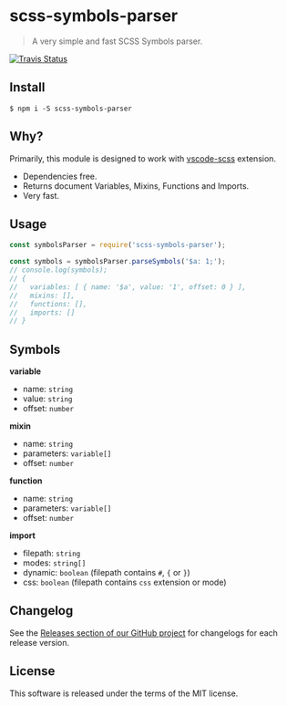 # scss-symbols-parser

> A very simple and fast SCSS Symbols parser.

[![Travis Status](https://travis-ci.org/mrmlnc/scss-symbols-parser.svg?branch=master)](https://travis-ci.org/mrmlnc/scss-symbols-parser)

## Install

```shell
$ npm i -S scss-symbols-parser
```

## Why?

Primarily, this module is designed to work with [vscode-scss](https://github.com/mrmlnc/vscode-scss) extension.

  * Dependencies free.
  * Returns document Variables, Mixins, Functions and Imports.
  * Very fast.

## Usage

```js
const symbolsParser = require('scss-symbols-parser');

const symbols = symbolsParser.parseSymbols('$a: 1;');
// console.log(symbols);
// {
//   variables: [ { name: '$a', value: '1', offset: 0 } ],
//   mixins: [],
//   functions: [],
//   imports: []
// }
```

## Symbols

**variable**

  * name: `string`
  * value: `string`
  * offset: `number`

**mixin**

  * name: `string`
  * parameters: `variable[]`
  * offset: `number`

**function**

  * name: `string`
  * parameters: `variable[]`
  * offset: `number`

**import**

  * filepath: `string`
  * modes: `string[]`
  * dynamic: `boolean` (filepath contains `#`, `{` or `}`)
  * css: `boolean` (filepath contains `css` extension or mode)

## Changelog

See the [Releases section of our GitHub project](https://github.com/mrmlnc/scss-symbols-parser/releases) for changelogs for each release version.

## License

This software is released under the terms of the MIT license.
